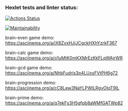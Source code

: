 ### Hexlet tests and linter status:
[![Actions Status](https://github.com/gobacktosleep/frontend-project-44/workflows/hexlet-check/badge.svg)](https://github.com/gobacktosleep/frontend-project-44/actions)

[![Maintainability](https://api.codeclimate.com/v1/badges/6b0520f1cf7a5b00e6c3/maintainability)](https://codeclimate.com/github/gobacktosleep/frontend-project-44/maintainability)

brain-even game demo:
https://asciinema.org/a/iX8ZvxHJjJCgckHXhYzrkF367

brain-calc game demo:
https://asciinema.org/a/o1uMtK0mKXMrEzKkFLqWAjrWR

brain-gcd game demo:
https://asciinema.org/a/NhbFudris3p4LUxsFVtPH6g72

brain-progression demo:
https://asciinema.org/a/cC8Lew3NaYLPWlLRgyOIqT9lL

brain-prime demo:
https://asciinema.org/a/q7ekFs3H5gfpb8aWMfGATWp82